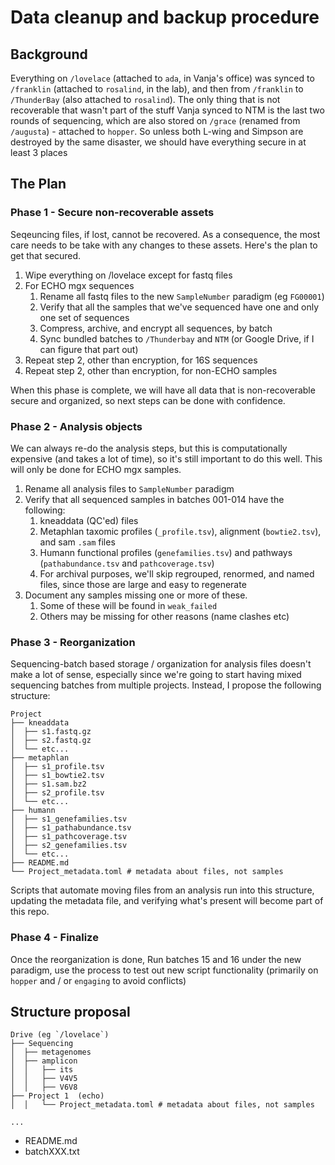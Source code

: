# Data cleanup and backup procedure

## Background

Everything on `/lovelace` (attached to `ada`, in Vanja's office)
was synced to `/franklin` (attached to `rosalind`, in the lab),
and then from `/franklin` to `/ThunderBay` (also attached to `rosalind`).
The only thing that is not recoverable that wasn't part of the stuff Vanja synced to NTM
is the last two rounds of sequencing, which are also stored on `/grace` (renamed from `/augusta`) - attached to `hopper`.
So unless both L-wing and Simpson are destroyed by the same disaster,
we should have everything secure in at least 3 places

## The Plan

### Phase 1 - Secure non-recoverable assets

Seqeuncing files, if lost, cannot be recovered.
As a consequence, the most care needs to be take with any changes to these assets.
Here's the plan to get that secured.

1. Wipe everything on /lovelace except for fastq files
2. For ECHO mgx sequences
   1. Rename all fastq files to the new `SampleNumber` paradigm (eg `FG00001`)
   2. Verify that all the samples that we've sequenced have one and only one set of sequences
   3. Compress, archive, and encrypt all sequences, by batch
   4. Sync bundled batches to `/Thunderbay` and `NTM` (or Google Drive, if I can figure that part out)
3. Repeat step 2, other than encryption, for 16S sequences
4. Repeat step 2, other than encryption, for non-ECHO samples

When this phase is complete,
we will have all data that is non-recoverable secure and organized,
so next steps can be done with confidence.

### Phase 2 - Analysis objects

We can always re-do the analysis steps,
but this is computationally expensive (and takes a lot of time),
so it's still important to do this well.
This will only be done for ECHO mgx samples.

1. Rename all analysis files to `SampleNumber` paradigm
2. Verify that all sequenced samples in batches 001-014 have the following:
   1. kneaddata (QC'ed) files
   2. Metaphlan taxomic profiles (`_profile.tsv`),
      alignment (`bowtie2.tsv`), and sam `.sam` files
   3. Humann functional profiles (`genefamilies.tsv`) and pathways (`pathabundance.tsv` and `pathcoverage.tsv`)
   4. For archival purposes, we'll skip regrouped, renormed, and named files, since those are large and easy to regenerate
3. Document any samples missing one or more of these.
   1. Some of these will be found in `weak_failed`
   2. Others may be missing for other reasons (name clashes etc)

### Phase 3 - Reorganization

Sequencing-batch based storage / organization for analysis files doesn't make a lot of sense,
especially since we're going to start having mixed sequencing batches
from multiple projects.
Instead, I propose the following structure:

```
Project
├── kneaddata 
│  ├── s1.fastq.gz
│  ├── s2.fastq.gz
│  └── etc...
├── metaphlan
│  ├── s1_profile.tsv
│  ├── s1_bowtie2.tsv
│  ├── s1.sam.bz2
│  ├── s2_profile.tsv
│  └── etc...
├── humann
│  ├── s1_genefamilies.tsv
│  ├── s1_pathabundance.tsv
│  ├── s1_pathcoverage.tsv
│  ├── s2_genefamilies.tsv
│  └── etc...
├── README.md
└── Project_metadata.toml # metadata about files, not samples
```

Scripts that automate moving files from an analysis run into this structure,
updating the metadata file, and verifying what's present
will become part of this repo.

### Phase 4 - Finalize

Once the reorganization is done,
Run batches 15 and 16 under the new paradigm,
use the process to test out new script functionality
(primarily on `hopper` and / or `engaging` to avoid conflicts)

## Structure proposal

```
Drive (eg `/lovelace`)
├── Sequencing
│  ├── metagenomes
│  ├── amplicon
│  │   ├── its
│  │   ├── V4V5
│  │   ├── V6V8
├── Project 1  (echo)
│  │   └── Project_metadata.toml # metadata about files, not samples

...

```

- README.md
- batchXXX.txt